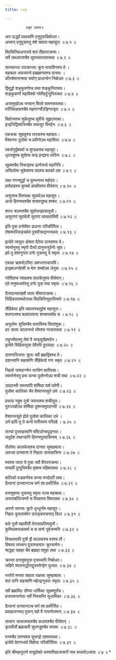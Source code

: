 ```yaml
---
title: ००७

---
```

             ॥सूत उवाच॥  
अत ऊर्द्ध्वं प्रवक्ष्यामि दनुपुत्रान्निबोधत।  
अभवन् दनुपुत्रास्तु वंशे ख्याता महासुराः ॥ ७.१ ॥  
  
विप्रचित्तिप्रधानास्ते शतं तीव्रपराक्रमाः।  
सर्वे लब्धवराश्चैव सुतप्ततपसस्तथा ॥ ७.२ ॥  
  
सत्यसन्धाः पराक्रान्ताः क्रूरा मायाविनश्च ते ।  
महाबला अयज्वानो ह्यब्रह्मण्याश्च दानवाः ।  
कीर्त्त्यमानान्मया सर्वान् प्राधान्येन निबोधत ॥ ७.३ ॥  
  
द्विमूर्द्धा शङ्कुवर्णश्च तथा शङ्कुनिरामयः।  
शङ्कुकर्णो महाविश्वो गवेष्ठिर्दुन्दुभिस्तथा ॥ ७.४ ॥  
  
अजामुखोऽथ भगवान् शिलो वामनसस्तथा।  
मरीचिरक्षकश्चैव महागार्ग्योऽङ्गिरावृतः ॥ ७.५ ॥  
  
विक्षोभ्यश्च सुकेतुश्च सुवीर्यः सुहृदस्तथा।  
इन्द्रजिद्विश्वजिच्चैव तथासुर विमर्द्दनः ॥ ७.६ ॥  
  
एकचक्रः सुबाहुश्च तारकश्च महाबलः।  
वैश्वानरः पुलोमा च प्रवीणोऽथ महाशिराः ॥ ७.७ ॥  
  
स्वर्भानुर्वृषपर्वा च मुण्डकश्च महासुरः।  
धृतराष्ट्रश्च सूर्यश्च चन्द्र इन्द्रश्च तापिनः ॥ ७.८ ॥  
  
सूक्ष्मश्चैव निचन्द्रश्च ऊर्णनाभो महागिरिः।  
असिलोमा सुकेशश्च सदश्च बलको दश ॥ ७.९ ॥  
  
तथा गगनमूर्द्धा च कुम्भनाभा महोदरः।  
प्रमोदाहश्च कुपथो हयग्रीवश्च वीर्यवान् ॥ ७.१० ॥  
  
असुरश्च विरुपाक्षः सुपथोऽथ महासुरः।  
अजो हिरण्मयश्चैव शतमायुश्च शम्बरः ॥ ७.११ ॥  
  
शरभः शलभश्चैव सूर्याचन्द्रमसावुभौ।  
असुराणां सुरावेतौ सुराणां साम्प्रताविमौ ॥ ७.१२ ॥  
  
इति पुत्रा दनोर्वंशाः प्रधानाः परिकीर्तिताः।  
तेषामपरिसङ्ख्येयं पुत्रपौत्राद्यनन्तकम् ॥ ७.१३ ॥  
  
इत्येते त्वसुराः प्रोक्ता दैतेया दानवाश्च ये।  
स्वर्भानुस्तु स्मृतो दैत्यो ह्यनुभानुर्दनोः सुतः।  
इमे तु वंशानुगता दनोः पुत्रास्तु ये स्मृताः ॥ ७.१४ ॥  
  
एकाक्ष ऋषभोऽरिष्टः प्रबन्धनरकावपि।  
इन्द्रबाधनकेशी च मेरुः शम्बोऽथ धेनुकः ॥ ७.१५ ॥  
  
गवेष्ठिश्च गवाक्षश्च तालकेतुश्च वीर्यवान्।  
एते मनुष्यधर्मास्तु दनोः पुत्रा मया स्मृताः ॥ ७.१६ ॥  
  
दैत्यदानवसंहर्षे जाता भीमपराक्रमाः।  
सिंहिकायामथोत्पन्ना विप्रचित्तिसुतास्त्विमे ॥ ७.१७ ॥  
  
सैंहिकेया इति ख्याताश्चतुर्द्दश महासुराः।  
शतगालश्च बलवान्न्यासः शाम्बस्तथैव च । ७.१८ ॥  
  
अनुलोमः शुचिश्चैव वातापिश्च सितांशुकः।  
हरः कल्पः कालनाभो भौमश्च नरकस्तथा ॥ ७.१९ ॥  
  
राहुर्ज्यष्ठस्तु तेषां वै चन्द्रसूर्यप्रमर्दनः।  
इत्येते सिंहिकापुत्रा देवैरपि दुरासदाः ॥ ७.२० ॥  
  
दारुणाभिजनाः क्रूराः सर्वे ब्रह्मद्विषश्च ते।  
दशान्यानि सहस्राणि सैंहिकेयो गणः स्मृतः ॥ ७.२१ ॥  
  
निहतो जामदग्न्येन भार्गवेण बलीयसा।  
स्वर्भानोस्तु प्रभा कन्या पुलोम्नोऽथ शची तथा ॥ ७.२२ ॥  
  
उपदानवी यमस्यापि शर्मिष्ठा वार्ष पर्वणी।  
पुलोमा कालिका चैव वैश्वानरसुते उभे ॥ ७.२३ ॥  
  
प्रभाया नहुषः पुत्रो जयन्तश्च शचीसुतः।  
पुरुञ्जज्ञेऽथ शर्मिष्ठा दुष्मन्तमुपदानवी ॥ ७.२४ ॥  
  
वैश्वानरसुते ह्येते पुलोमा कालिका उभे ।  
उभे ह्यपि तु ते कन्ये मारीचस्य परिग्रहे । ७.२५ ॥  
  
ताभ्यां पुत्रसहस्राणि षष्टिर्दानवपुङ्गवाः।  
चतुर्दश तथान्यानि हिरण्यपुरवासिनाम् ॥ ७.२६ ॥  
  
पौलोमाः कालकेयाश्च दानवाः सुमहाबलाः।  
अवध्या दानवानां ते निहताः सव्यसाचिना ॥ ७.२७ ॥  
  
मयस्य जाता ये पुत्राः सर्वे वीरपराक्रमाः।  
मायावी दुन्दुभिश्चैव वृषश्च महिषस्तथा ॥ ७.२८ ॥  
  
बालिको वज्रकर्णश्च कन्या मन्दोदरी तथा।  
दैत्यानां दानवानाञ्च सर्ग एष प्रकीर्त्तितः ॥ ७.२९ ॥  
  
दनायुषायाः पुत्रास्तु स्मृताः पञ्च महाबलाः।  
अरूरुर्बालिजम्भौ च विरक्षश्च विषस्तथा ॥ ७.३० ॥  
  
अरुरो स्तनयः क्रूरो धुन्धुर्नाम महासुरः।  
निहतः कुवलाश्वेन उत्तङ्कवचनात् किल ॥ ७.३१ ॥  
  
बलेः पुत्रौ महावीर्यौ तेजसाप्रतिमावुभौ।  
कुम्भिलश्चक्रवर्मा च स कर्णः पूर्वजन्मनि ॥ ७.३२ ॥  
  
विरक्षस्यापि पुत्रौ द्वौ कालकश्च वरश्च तौ।  
विषस्य त्वभवन् पुत्राश्चत्वारः क्रूरकर्मणः।  
श्राद्धहा यज्ञहा चैव ब्रह्महा पशुहा तथा ॥ ७.३३ ॥  
  
क्रान्ता दनायुषापुत्रा वृत्रस्यापि निबोधत।  
जज्ञिरे श्वसनाद्धोराद्वृत्रस्येन्द्रेण युध्यतः ॥ ७.३४ ॥  
  
भर्त्तारो मनसा ख्याता राक्षसाः सुमहाबलाः ।  
शतं तानि सहस्राणि महेन्द्रानुचराः स्मृताः ॥ ७.३५ ॥  
  
सर्वे ब्रह्मविदः सौम्या धार्मिकाः सूक्ष्ममूर्त्तयः।  
प्रजास्वन्तर्गताः सर्वे निवसन्ति सुधार्मिकाः ॥ ७.३६ ॥  
  
दैत्यानां दानवानाञ्च सर्ग एष प्रकीर्त्तितः।  
प्रवाह्यजनयत् पुत्रान् यज्ञे वै गायनोत्तमान् ॥ ७.३७ ॥  
  
सत्त्वनः सत्वात्मकश्चैव कलापश्चैव वीर्यवान् ।  
कृतवीर्यो ब्रह्मचारी सुपाण्डुश्चैव सप्तमः ॥ ७.३८ ॥  
  
पनश्चैव तरण्यश्च सुचन्द्रो दशमस्तथा।  
इत्येते देवगन्धर्वा विज्ञेयाः परिकीर्त्तिताः ॥ ७.३९ ॥  
  
इति श्रीमहापुराणे वायुप्रोक्ते कश्यपीयप्रजासर्गो नाम सप्तमोऽध्यायः ॥ ७ ॥ *
